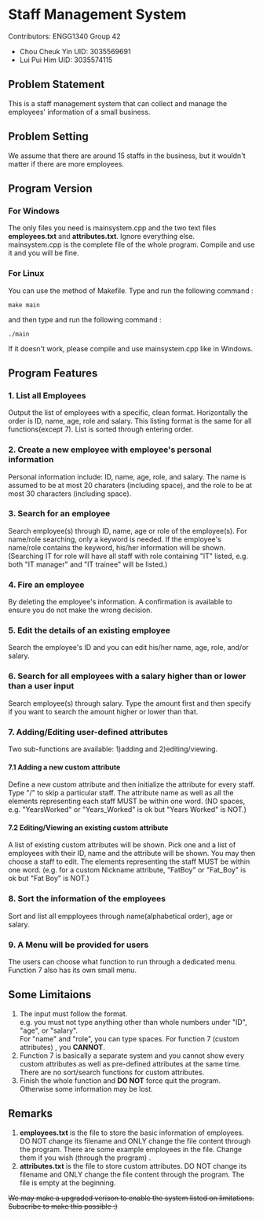 # Staff Management System
Contributors:
ENGG1340 Group 42
- Chou Cheuk Yin UID: 3035569691
- Lui Pui Him UID: 3035574115
## Problem Statement
This is a staff management system that can collect and manage the employees' information of a small business.
## Problem Setting
We assume that there are around 15 staffs in the business, but it wouldn't matter if there are more employees.
## Program Version
### For Windows
The only files you need is mainsystem.cpp and the two text files **employees.txt** and **attributes.txt**. Ignore everything else.<br />
mainsystem.cpp is the complete file of the whole program. Compile and use it and you will be fine.
### For Linux
You can use the method of Makefile.
Type and run the following command : 
```
make main
```
and then type and run the following command :
```
./main
```
If it doesn't work, please compile and use mainsystem.cpp like in Windows.
## Program Features
### 1. List all Employees
Output the list of employees with a specific, clean format. Horizontally the order is ID, name, age, role and salary.
This listing format is the same for all functions(except 7).
List is sorted through entering order.
### 2. Create a new employee with employee's personal information
Personal information include: ID, name, age, role, and salary. 
The name is assumed to be at most 20 charaters (including space), and the role to be at most 30 characters (including space).
### 3. Search for an employee
Search employee(s) through ID, name, age or role of the employee(s). 
For name/role searching, only a keyword is needed. If the employee's name/role contains the keyword, his/her information will be shown. (Searching IT for role will have all staff with role containing "IT" listed, e.g. both "IT manager" and "IT trainee" will be listed.)
### 4. Fire an employee
By deleting the employee's information. A confirmation is available to ensure you do not make the wrong decision.
### 5. Edit the details of an existing employee
Search the employee's ID and you can edit his/her name, age, role, and/or salary.
### 6. Search for all employees with a salary higher than or lower than a user input
Search employee(s) through salary. 
Type the amount first and then specify if you want to search the amount higher or lower than that. 
### 7. Adding/Editing user-defined attributes
Two sub-functions are available: 1)adding and 2)editing/viewing.
#### 7.1 Adding a new custom attribute
Define a new custom attribute and then initialize the attribute for every staff. Type "/" to skip a particular staff.
The attribute name as well as all the elements representing each staff MUST be within one word.
(NO spaces, e.g. "YearsWorked" or "Years_Worked" is ok but "Years Worked" is NOT.)
#### 7.2 Editing/Viewing an existing custom attribute
A list of existing custom attributes will be shown. Pick one and a list of employees with their ID, name and the attribute will be shown.
You may then choose a staff to edit. The elements representing the staff MUST be within one word.
(e.g. for a custom Nickname attribute, "FatBoy" or "Fat_Boy" is ok but "Fat Boy" is NOT.)
### 8. Sort the information of the employees
Sort and list all empployees through name(alphabetical order), age or salary.
### 9. A Menu will be provided for users
The users can choose what function to run through a dedicated menu. Function 7 also has its own small menu.
## Some Limitaions
1. The input must follow the format.<br /> e.g. you must not type anything other than whole numbers under "ID", "age", or "salary".<br />For "name" and "role", you can type spaces. For function 7 (custom attributes) , you **CANNOT**.
2. Function 7 is basically a separate system and you cannot show every custom attributes as well as pre-defined attributes at the same time. There are no sort/search functions for custom attributes.
3. Finish the whole function and **DO NOT** force quit the program. Otherwise some information may be lost.
## Remarks
1. **employees.txt** is the file to store the basic information of employees. DO NOT change its filename and ONLY change the file content through the program. There are some example employees in the file. Change them if you wish (through the program) .
2. **attributes.txt** is the file to store custom attributes. DO NOT change its filename and ONLY change the file content through the program. The file is empty at the beginning.

~~We may make a upgraded verison to enable the system listed on limitations. Subscribe to make this possible :)~~

